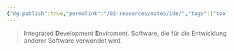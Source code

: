```yaml
---
{"dg-publish":true,"permalink":"/02-resources/notes/ide/","tags":["tools","GFN/LF08","code"],"noteIcon":"","updated":"2025-09-05T10:12:28.000+02:00"}
---
```


> **I**ntegrated **D**evelopment **E**nviroment.
> Software, die für die Entwicklung anderer Software verwendet wird.